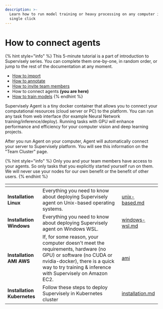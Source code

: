 ```yaml
---
description: >-
  Learn how to run model training or heavy processing on any computer in a
  single click
---
```


# How to connect agents

{% hint style="info" %}
This 5-minute tutorial is a part of introduction to Supervisely series. You can complete them one-by-one, in random order, or jump to the rest of the documentation at any moment.

* [How to import](How-to-import.md)
* [How to annotate](How-to-annotate.md)
* [How to invite team members](Invite-member.md)
* How to connect agents **(you are here)**
* [How to train models](how-to-train-models.md)
{% endhint %}

Supervisely Agent is a tiny docker container that allows you to connect your computational resources (cloud server or PC) to the platform. You can run any task from web interface (for example Neural Network training/inference/deploy). Running tasks with GPU will enhance performance and efficiency for your computer vision and deep learning projects.

After you run Agent on your computer, Agent will automatically connect your server to Supervisely platform. You will see this information on the "Team Cluster" page.

{% hint style="info" %}
Only you and your team members have access to your agents. So only tasks that you explicitly started yourself run on them. We will never use your nodes for our own benefit or the benefit of other users.
{% endhint %}

<table data-view="cards"><thead><tr><th></th><th></th><th data-hidden data-card-target data-type="content-ref"></th></tr></thead><tbody><tr><td><strong>Installation Linux</strong></td><td>Everything you need to know about deploying Supervisely agent on Unix-based operating systems.</td><td><a href="connect-your-computer/unix-based/unix-based.md">unix-based.md</a></td></tr><tr><td><strong>Installation Windows</strong></td><td>Everything you need to know about deploying Supervisely agent on Windows WSL.</td><td><a href="connect-your-computer/windows-wsl/windows-wsl.md">windows-wsl.md</a></td></tr><tr><td><strong>Installation AMI AWS</strong></td><td>If, for some reason, your computer doesn't meet the requirements, hardware (no GPU) or software (no CUDA or nvidia-docker), there is a quick way to try training &#x26; inference with Supervisely on Amazon EC2.</td><td><a href="../agents/ami/">ami</a></td></tr><tr><td><strong>Installation Kubernetes</strong></td><td>Follow these steps to deploy Supervisely in Kubernetes cluster</td><td><a href="../enterprise/kubernetes/installation.md">installation.md</a></td></tr></tbody></table>
